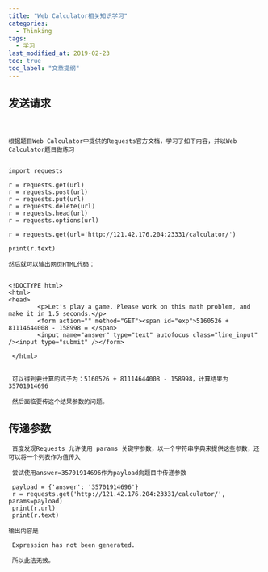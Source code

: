 ```yaml
---
title: "Web Calculator相关知识学习"
categories:
  - Thinking
tags:
  - 学习
last_modified_at: 2019-02-23
toc: true
toc_label: "文章提纲"
---
```



## 发送请求
　　
  
    根据题目Web Calculator中提供的Requests官方文档，学习了如下内容，并以Web Calculator题目做练习

    
    import requests

    r = requests.get(url)   
    r = requests.post(url)
    r = requests.put(url)
    r = requests.delete(url)
    r = requests.head(url)
    r = requests.options(url)

    r = requests.get(url='http://121.42.176.204:23331/calculator/')
    
    print(r.text)
    
    然后就可以输出网页HTML代码：
    
    
    <!DOCTYPE html>
    <html>
    <head>
            <p>Let's play a game. Please work on this math problem, and make it in 1.5 seconds.</p>
            <form action="" method="GET"><span id="exp">5160526 + 81114644008 - 158998 = </span>
            <input name="answer" type="text" autofocus class="line_input" /><input type="submit" /></form>
     
     </html>


     可以得到要计算的式子为：5160526 + 81114644008 - 158998，计算结果为35701914696

     然后面临要传这个结果参数的问题。

## 传递参数

     百度发现Requests 允许使用 params 关键字参数，以一个字符串字典来提供这些参数，还可以将一个列表作为值传入
    
     尝试使用answer=35701914696作为payload向题目中传递参数

     payload = {'answer': '35701914696'}
     r = requests.get('http://121.42.176.204:23331/calculator/', params=payload)
     print(r.url)
     print(r.text)

    输出内容是

     Expression has not been generated.

     所以此法无效。
   
